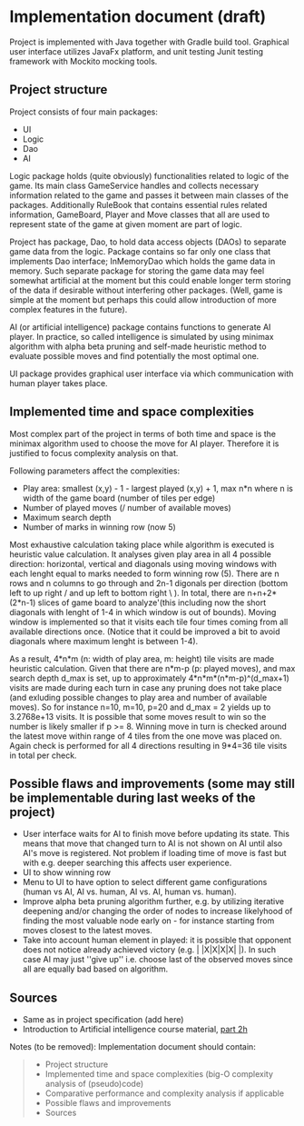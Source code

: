 # Implementation document (draft)

Project is implemented with Java together with Gradle build tool. Graphical user interface utilizes JavaFx platform, and unit testing Junit testing framework with Mockito mocking tools.

## Project structure
Project consists of four main packages:
- UI
- Logic
- Dao
- AI

Logic package holds (quite obviously) functionalities related to logic of the game. Its main class GameService handles and collects necessary information related to the game and passes it between main classes of the packages. Additionally RuleBook that contains essential rules related information, GameBoard, Player and Move classes that all are used to represent state of the game at given moment are part of logic.

Project has package, Dao, to hold data access objects (DAOs) to separate game data from the logic. Package contains so far only one class that implements Dao interface; InMemoryDao which holds the game data in memory. Such separate package for storing the game data may feel somewhat artificial at the moment but this could enable longer term storing of the data if desirable without interfering other packages. (Well, game is simple at the moment but perhaps this could allow introduction of more complex features in the future).

AI (or artificial intelligence) package contains functions to generate AI player. In practice, so called intelligence is simulated by using minimax algorithm with alpha beta pruning and self-made heuristic method to evaluate possible moves and find potentially the most optimal one. 

UI package provides graphical user interface via which communication with human player takes place.

## Implemented time and space complexities

Most complex part of the project in terms of both time and space is the minimax algorithm used to choose the move for AI player. Therefore it is justified to focus complexity analysis on that.

Following parameters affect the complexities:
- Play area: smallest (x,y) - 1  - largest played (x,y) + 1, max n*n where n is width of the game board (number of tiles per edge)
- Number of played moves (/ number of available moves)
- Maximum search depth
- Number of marks in winning row (now 5)

Most exhaustive calculation taking place while algorithm is executed is heuristic value calculation. It analyses given play area in all 4 possible direction: horizontal, vertical and diagonals using moving windows with each lenght equal to marks needed to form winning row (5). There are n rows and n columns to go through and 2n-1 digonals per direction (bottom left to up right / and up left to bottom right \ ).
In total, there are n+n+2*(2*n-1) slices of game board to analyze'(this including now the short diagonals with lenght of 1-4 in which window is out of bounds). Moving window is implemented so that it visits each tile four times coming from all available directions once. (Notice that it could be improved a bit to avoid diagonals where maximum lenght is between 1-4). 

As a result, 4\*n\*m (n: width of play area, m: height) tile visits are made heuristic calculation. Given that there are n\*m-p (p: played moves), and max search depth d_max is set, up to
approximately 4\*n\*m\*(n\*m-p)^(d_max+1) visits are made during each turn in case any pruning does not take place (and exluding possible changes to play area and number of available moves). So for instance n=10, m=10, p=20 and d_max = 2 yields up to 3.2768e+13 visits. It is possible that some moves result to win so the number is likely smaller if p >= 8. Winning move in turn is checked around the latest move within range of 4 tiles from the one move was placed on. Again check is performed for all 4 directions resulting in 9*4=36 tile visits in total per check.

## Possible flaws and improvements (some may still be implementable during last weeks of the project)
- User interface waits for AI to finish move before updating its state. This means that move that changed turn to AI is not shown on AI until also AI's move is registered. Not problem if loading time of move is fast but with e.g. deeper searching this affects user experience.
- UI to show winning row
- Menu to UI to have option to select different game configurations (human vs AI, AI vs. human, AI vs. AI, human vs. human).
- Improve alpha beta pruning algorithm further, e.g. by utilizing iterative deepening and/or changing the order of nodes to increase likelyhood of finding the most valuable node early on - for instance starting from moves closest to the latest moves.
- Take into account human element in played: it is possible that opponent does not notice already achieved victory (e.g. | |X|X|X|X| |). In such case AI may just ''give up'' i.e. choose last of the observed moves since all are equally bad based on algorithm.

## Sources
- Same as in project specification (add here)
- Introduction to Artificial intelligence course material, [part 2h](https://materiaalit.github.io/intro-to-ai/part2/)

Notes (to be removed):
Implementation document should contain:

>   - Project structure
>   - Implemented time and space complexities (big-O complexity analysis of (pseudo)code)
>   - Comparative performance and complexity analysis if applicable
>   - Possible flaws and improvements
>   - Sources
